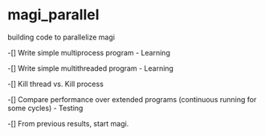 # magi_parallel
building code to parallelize magi

-[] Write simple multiprocess program - Learning

-[] Write simple multithreaded program - Learning

-[] Kill thread vs. Kill process

-[] Compare performance over extended programs (continuous running for some cycles) - Testing

-[] From previous results, start magi.
